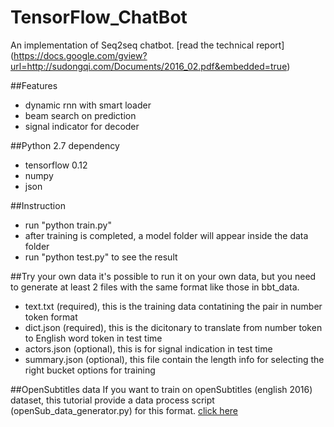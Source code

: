 # TensorFlow_ChatBot
An implementation of Seq2seq chatbot. [read the technical report] (https://docs.google.com/gview?url=http://sudongqi.com/Documents/2016_02.pdf&embedded=true)

##Features
* dynamic rnn with smart loader
* beam search on prediction
* signal indicator for decoder

##Python 2.7 dependency
* tensorflow 0.12
* numpy
* json

##Instruction
* run "python train.py"
* after training is completed, a model folder will appear inside the data folder
* run "python test.py" to see the result

##Try your own data
it's possible to run it on your own data, but you need to generate at least 2 files with the same format like those in bbt_data.
* text.txt      (required), this is the training data contatining the pair in number token format
* dict.json     (required), this is the dicitonary to translate from number token to English word token in test time
* actors.json   (optional), this is for signal indication in test time
* summary.json  (optional), this file contain the length info for selecting the right bucket options for training

##OpenSubtitles data 
If you want to train on openSubtitles (english 2016) dataset, this tutorial provide a data process script (openSub_data_generator.py) for this format.
[click here](http://opus.lingfil.uu.se/OpenSubtitles2016.php)
